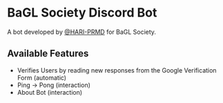 # BaGL Society Discord Bot

A bot developed by [@HARI-PRMD](https://github.com/HARI-PRMD) for BaGL Society.

## Available Features

- Verifies Users by reading new responses from the Google Verification Form (automatic)
- Ping -> Pong (interaction)
- About Bot (interaction)
